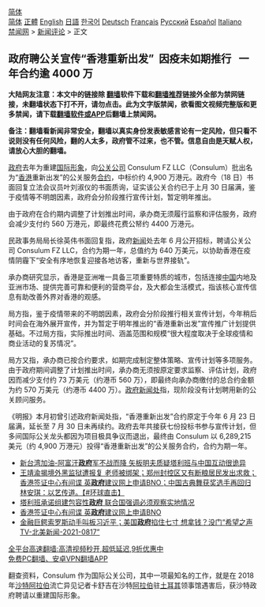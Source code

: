  <!-- 面包屑导航 --> <div class="breadcrumb"><!-- GTranslate: https://gtranslate.io/ -->  <div class="switcher notranslate">  <div class="selected">  <a href="#" onclick="return false;"> 简体</a>  </div>  <div class="option">  <a href="https://www.bannedbook.org" onclick="doGTranslate('zh-CN|zh-CN');jQuery('div.switcher div.selected a').html(jQuery(this).html());return false;" title="简体中文" class="nturl selected"> 简体</a>  <a href="https://www.bannedbook.org/zh-tw/" onclick="doGTranslate('zh-CN|zh-TW');jQuery('div.switcher div.selected a').html(jQuery(this).html());return false;" title="繁體中文" class="nturl"> 正體</a>  <a href="https://www.bannedbook.org/en/" onclick="doGTranslate('zh-CN|en');jQuery('div.switcher div.selected a').html(jQuery(this).html());return false;" title="English" class="nturl"> English</a>  <a href="https://www.bannedbook.org/ja/" onclick="doGTranslate('zh-CN|ja');jQuery('div.switcher div.selected a').html(jQuery(this).html());return false;" title="日本語" class="nturl"> 日語</a>  <a href="https://www.bannedbook.org/ko/" onclick="doGTranslate('zh-CN|ko');jQuery('div.switcher div.selected a').html(jQuery(this).html());return false;" title="한국어" class="nturl"> 한국어</a>  <a href="https://www.bannedbook.org/de/" onclick="doGTranslate('zh-CN|de');jQuery('div.switcher div.selected a').html(jQuery(this).html());return false;" title="Deutsch" class="nturl"> Deutsch</a>  <a href="https://www.bannedbook.org/fr/" onclick="doGTranslate('zh-CN|fr');jQuery('div.switcher div.selected a').html(jQuery(this).html());return false;" title="Français" class="nturl"> Français</a>  <a href="https://www.bannedbook.org/ru/" onclick="doGTranslate('zh-CN|ru');jQuery('div.switcher div.selected a').html(jQuery(this).html());return false;" title="Русский" class="nturl"> Русский</a>  <a href="https://www.bannedbook.org/es/" onclick="doGTranslate('zh-CN|es');jQuery('div.switcher div.selected a').html(jQuery(this).html());return false;" title="Español" class="nturl"> Español</a>  <a href="https://www.bannedbook.org/it/" onclick="doGTranslate('zh-CN|it');jQuery('div.switcher div.selected a').html(jQuery(this).html());return false;" title="Italiano" class="nturl"> Italiano</a>  </div>  </div>      <div class='breadcrumb-sub'><!-- Breadcrumb NavXT 6.3.0 --> <a href="https://www.bannedbook.org/" class="home">禁闻网</a> &gt; <a href="https://www.bannedbook.org/bnews/comments/" class="category">新闻评论</a> &gt; 正文</div></div><h2>政府聘公关宣传“香港重新出发”  因疫未如期推行   一年合约逾 4000 万</h2> <p class="notice"><b>大陆网友注意：本文中的链接除 <a href="https://github.com/bannedbook/fanqiang" >翻墙</a>软件下载和<a href="https://github.com/killgcd/justmysocks/blob/master/README.md">翻墙推荐</a>链接外全部为禁网链接，未翻墙状态下打不开，请勿点击。此为文字版禁闻，欲看图文视频完整版和更多禁闻，请下载<a href="https://github.com/bannedbook/fanqiang">翻墙软件或APP</a>后翻墙上禁闻网。</p><p>备注：翻墙看新闻非常安全，翻墙以真实身份发表敏感言论有一定风险，但只看不说则没有任何风险，翻的人太多，政府管不过来，也不管。信息自由是天赋人权，请放心大胆的翻墙。</b></p>  <div class="entry">  <p><a href="https://www.bannedbook.org/bnews/tag/%e6%94%bf%e5%ba%9c/" class="st_tag internal_tag" rel="tag" title="标签 政府 下的日志">政府</a>去年为重建<a href="https://www.bannedbook.org/bnews/tag/%E5%9B%BD%E9%99%85%E5%BD%A2%E8%B1%A1/" class="st_tag internal_tag" rel="tag" title="标签 国际形象 下的日志">国际形象</a>，向<a href="https://www.bannedbook.org/bnews/tag/%E5%85%AC%E5%85%B3%E5%85%AC%E5%8F%B8/" class="st_tag internal_tag" rel="tag" title="标签 公关公司 下的日志">公关公司</a> Consulum FZ LLC（Consulum）批出名为“<a href="https://www.bannedbook.org/bnews/tag/%e9%a6%99%e6%b8%af/" class="st_tag internal_tag" rel="tag" title="标签 香港 下的日志">香港</a>重新出发”的公关服务<a href="https://www.bannedbook.org/bnews/tag/%E5%90%88%E7%BA%A6/" class="st_tag internal_tag" rel="tag" title="标签 合约 下的日志">合约</a>，中标价约 4,900 万港元。政府今（18 日）书面回复立法会议员叶刘淑仪的书面质询，证实该公关合约已于上月 30 日届满，鉴于疫情等不明朗因素，政府会分阶段推行宣传计划，暂定明年推出。</p> <p>由于政府在合约期内调整了计划推出时间，承办商无须履行监察和评估服务，政府会减少支付约 560 万港元，即最终花费公帑约 4400 万港元。</p>  <p>民政事务局局长徐英伟书面回复指，政府<span class='wp_keywordlink_affiliate'><a href="https://www.bannedbook.org/" title="新闻">新闻</a></span>处去年 6 月公开招标，聘请公关公司 Consulum FZ LLC，合约为期一年，总值约为 640 万美元，以协助香港在疫情阴霾下“安全有序地恢复迎接各地访客，重新与世界接轨”。</p> <p>承办商研究显示，香港是亚洲唯一具备三项重要特质的城市，包括连接<span class='wp_keywordlink_affiliate'><a href="https://www.bannedbook.org/" title="中国" target="_blank">中国</a></span>内地及亚洲市场、提供完善可靠和便利的营商平台，及大都会生活模式，指该核心宣传信息有助改善外界对香港的观感。</p>  <p>局方指，鉴于疫情带来的不明朗因素，政府会分阶段推行相关宣传计划，今年稍后时间会在海外展开宣传，并为暂定于明年推出的“香港重新出发”宣传推广计划提供基础。不过局方指，实际推出时间、涵盖范围和规模“很大程度取决于全球疫情和商业活动的复苏情况”。</p> <p>局方又指，承办商已按合约要求，如期完成制定整体策略、宣传计划等多项服务。由于政府期间调整了计划推出时间，承办商无须按原定要求监察、评估计划，政府因而减少支付约 73 万美元（约港币 560 万），即最终向承办商缴付的总合约金额为约 570 万美元（约港币 4400 万）。<a href="https://www.bannedbook.org/bnews/tag/%E6%94%BF%E5%BA%9C%E6%96%B0%E9%97%BB%E5%A4%84/" class="st_tag internal_tag" rel="tag" title="标签 政府新闻处 下的日志">政府新闻处</a>指，现阶段没有计划聘用新的公关顾问服务。</p>  <p>《明报》本月初曾引述政府新闻处指，“香港重新出发”合约原定于今年 6 月 23 日届满，延长至 7 月 30 日未再续约。政府去年共接获七份投标书参与宣传计划，但多间国际公关龙头都因为项目极具争议而退出，最终由 Consulum 以 6,289,215 美元（约 4,900 万港元）投得“香港重新出发”的公关服务合约，合约为期一年。</p> <ul class='op-related-articles' title='相关阅读'> <li><a href='https://www.bannedbook.org/bnews/taiwannews/20210818/1608617.html' target='_blank'>新台湾加油-阿富汗<b>政府</b>军不战而降 矢板明夫质疑塔利班与中国互动很诡异</a></li> <li><a href='https://www.bannedbook.org/bnews/bannedvideo/20210818/1608587.html' target='_blank'>王靖渝揭境外黑监狱遭报复 老师被绑架；郑州封控区又有断粮居民发出求救；香港签证中心有间谍 英<b>政府</b>建议网上申请BNO；中国古典舞获奖选手再回归 林安琪：以艺传道。【#环球直击】</a></li> <li><a href='https://www.bannedbook.org/bnews/baitai/20210818/1608581.html' target='_blank'>塔利班承诺组建包容性<b>政府</b> 联合国强调必须观察实地情况</a></li> <li><a href='https://www.bannedbook.org/bnews/bannedvideo/20210818/1608439.html' target='_blank'>香港签证中心有间谍 英<b>政府</b>建议网上申请BNO</a></li> <li><a href='https://www.bannedbook.org/bnews/comments/20210818/1608333.html' target='_blank'>金融巨鳄索罗斯动手叫板习近平；美国<b>政府</b>掐住七寸 想拿钱？没门“希望之声TV-北美新闻-2021-0817”</a></li> </ul> <p class="texttj"> <a href="https://github.com/bannedbook/fanqiang/wiki/V2ray%E6%9C%BA%E5%9C%BA" target="_blank">全平台高速翻墙:高清视频秒开,超低延迟,9折优惠中</a><br/> <a href="https://github.com/bannedbook/fanqiang/wiki/%E7%A6%81%E9%97%BB%E7%BD%91%E5%AE%89%E5%8D%93%E7%BF%BB%E5%A2%99%E6%96%B0%E9%97%BBAPP" target="_blank">免费PC翻墙、安卓VPN翻墙APP</a></p> <p>翻查资料，Consulum 作为国际公关公司，其中一项最知名的工作，就是在 2018 年<a href="https://www.bannedbook.org/bnews/tag/%e6%b2%99%e7%89%b9%e9%98%bf%e6%8b%89%e4%bc%af/" class="st_tag internal_tag" rel="tag" title="标签 沙特阿拉伯 下的日志">沙特阿拉伯</a>流亡异见记者卡舒吉在沙特<a href="https://www.bannedbook.org/bnews/tag/%e9%98%bf%e6%8b%89%e4%bc%af/" class="st_tag internal_tag" rel="tag" title="标签 阿拉伯 下的日志">阿拉伯</a>驻<a href="https://www.bannedbook.org/bnews/tag/%e5%9c%9f%e8%80%b3%e5%85%b6/" class="st_tag internal_tag" rel="tag" title="标签 土耳其 下的日志">土耳其</a>领事馆遇害后，获沙特政府聘请以重建国际形象。</p><a name='sharetosocial'></a>  <div style="margin-bottom:5px;padding-bottom:5px;clear:both"> <div id="archive-pix-1" class="banner-ads"> <!-- AuctionX Display platform tag START --> <div id="26318x728x90x621x_ADSLOT2" clicktrack="%%CLICK_URL_ESC%%"></div> <!-- AuctionX Display platform tag END --> </div> <div id="archive-pix-2" class="banner-ads"> <!-- AuctionX Display platform tag START --> <div id="26315x300x250x621x_ADSLOT2" clicktrack="%%CLICK_URL_ESC%%"></div> <!-- AuctionX Display platform tag END --> </div> </div>  <div id="archive-pix-1" class="banner-ads"> <!-- AuctionX Display platform tag START --> <div id="26318x728x90x621x_ADSLOT3" clicktrack="%%CLICK_URL_ESC%%"></div> <!-- AuctionX Display platform tag END --> </div> </div><!--END ENTRY--> 